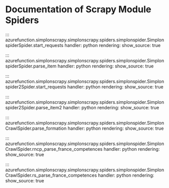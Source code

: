 # Documentation of Scrapy Module Spiders

::: azurefunction.simplonscrapy.simplonscrapy.spiders.simplonspider.SimplonspiderSpider.start_requests
    handler: python
    rendering:
      show_source: true

::: azurefunction.simplonscrapy.simplonscrapy.spiders.simplonspider.SimplonspiderSpider.parse_item
    handler: python
    rendering:
      show_source: true

::: azurefunction.simplonscrapy.simplonscrapy.spiders.simplonspider.Simplonspider2Spider.start_requests
    handler: python
    rendering:
      show_source: true

::: azurefunction.simplonscrapy.simplonscrapy.spiders.simplonspider.Simplonspider2Spider.parse_item2
    handler: python
    rendering:
      show_source: true

::: azurefunction.simplonscrapy.simplonscrapy.spiders.simplonspider.SimplonCrawlSpider.parse_formation
    handler: python
    rendering:
      show_source: true

::: azurefunction.simplonscrapy.simplonscrapy.spiders.simplonspider.SimplonCrawlSpider.rncp_parse_france_competences
    handler: python
    rendering:
      show_source: true

::: azurefunction.simplonscrapy.simplonscrapy.spiders.simplonspider.SimplonCrawlSpider.rs_parse_france_competences
    handler: python
    rendering:
      show_source: true